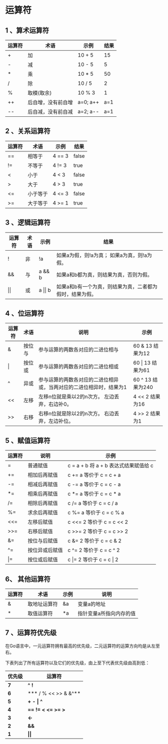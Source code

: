 # 运算符

## 1 、算术运算符

| **运算符** | **术语**           | **示例** | **结果** |
| ---------- | ------------------ | -------- | -------- |
| +          | 加                 | 10 + 5   | 15       |
| -          | 减                 | 10 - 5   | 5        |
| *          | 乘                 | 10 * 5   | 50       |
| /          | 除                 | 10 / 5   | 2        |
| %          | 取模(取余)         | 10 % 3   | 1        |
| ++         | 后自增，没有前自增 | a=0; a++ | a=1      |
| --         | 后自减，没有前自减 | a=2; a-- | a=1      |

## 2 、关系运算符

| **运算符** | **术语** | **示例** | **结果** |
| ---------- | -------- | -------- | -------- |
| ==         | 相等于   | 4 == 3   | false    |
| !=         | 不等于   | 4 != 3   | true     |
| <          | 小于     | 4 < 3    | false    |
| >          | 大于     | 4 > 3    | true     |
| <=         | 小于等于 | 4 <= 3   | false    |
| >=         | 大于等于 | 4 >= 1   | true     |

## 3 、逻辑运算符

| **运算符** | **术语** | **示例** | **结果**                                                 |
| ---------- | -------- | -------- | -------------------------------------------------------- |
| !          | 非       | !a       | 如果a为假，则!a为真；  如果a为真，则!a为假。             |
| &&         | 与       | a && b   | 如果a和b都为真，则结果为真，否则为假。                   |
| \|\|       | 或       | a \|\| b | 如果a和b有一个为真，则结果为真，二者都为假时，结果为假。 |

## 4 、位运算符

| **运算符** | **术语** | **说明**                                                     | **示例**          |
| ---------- | -------- | ------------------------------------------------------------ | ----------------- |
| &          | 按位与   | 参与运算的两数各对应的二进位相与                             | 60 & 13 结果为12  |
| \|         | 按位或   | 参与运算的两数各对应的二进位相或                             | 60 \| 13 结果为61 |
| ^          | 异或     | 参与运算的两数各对应的二进位相异或，当两对应的二进位相异时，结果为1 | 60 ^ 13 结果为240 |
| <<         | 左移     | 左移n位就是乘以2的n次方。 左边丢弃，右边补0。                | 4 << 2 结果为16   |
| >>         | 右移     | 右移n位就是除以2的n次方。 右边丢弃，左边补位。               | 4 >> 2 结果为1    |

## 5 、赋值运算符

| **运算符** | **说明**       | **示例**                              |
| ---------- | -------------- | ------------------------------------- |
| =          | 普通赋值       | c = a + b 将 a + b 表达式结果赋值给 c |
| +=         | 相加后再赋值   | c += a 等价于 c = c + a               |
| -=         | 相减后再赋值   | c -= a 等价于 c = c - a               |
| *=         | 相乘后再赋值   | c *= a 等价于 c = c * a               |
| /=         | 相除后再赋值   | c /= a 等价于 c = c / a               |
| %=         | 求余后再赋值   | c %= a 等价于 c = c % a               |
| <<=        | 左移后赋值     | c <<= 2 等价于 c = c << 2             |
| >>=        | 右移后赋值     | c >>= 2 等价于 c = c >> 2             |
| &=         | 按位与后赋值   | c &= 2 等价于 c = c & 2               |
| ^=         | 按位异或后赋值 | c ^= 2 等价于 c = c ^ 2               |
| \|=        | 按位或后赋值   | c \|= 2 等价于 c = c \| 2             |

## 6、 其他运算符

| **运算符** | **术语**     | **示例** | **说明**                |
| ---------- | ------------ | -------- | ----------------------- |
| &          | 取地址运算符 | &a       | 变量a的地址             |
| *          | 取值运算符   | *a       | 指针变量a所指向内存的值 |

## 7 、运算符优先级

在Go语言中，一元运算符拥有最高的优先级，二元运算符的运算方向均是从左至右。

 下表列出了所有运算符以及它们的优先级，由上至下代表优先级由高到低：

| **优先级** | **运算符**                        |
| ---------- | --------------------------------- |
| **7**      | **^   !**                         |
| **6**      | ***    /  %    <<  >>  &     &^** |
| **5**      | **+   -   \|     ^**              |
| **4**      | **==  !=  <    <=  >=  >**        |
| **3**      | **<-**                            |
| **2**      | **&&**                            |
| **1**      | **\|\|**                          |

